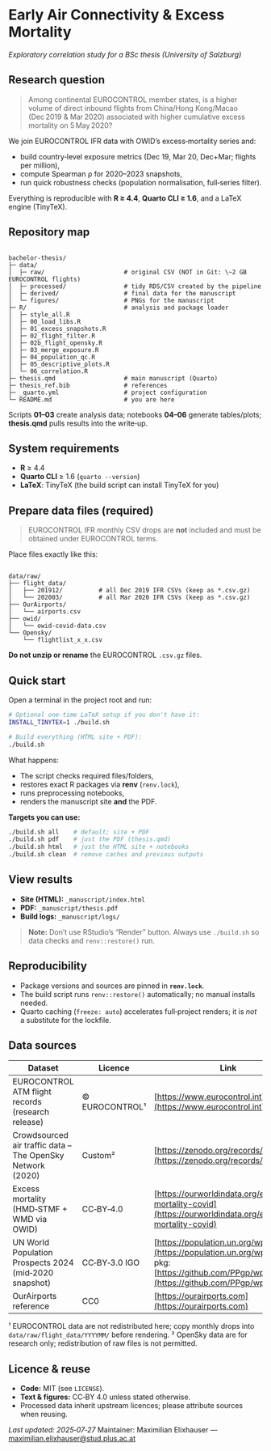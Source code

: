# Early Air Connectivity & Excess Mortality

*Exploratory correlation study for a BSc thesis (University of Salzburg)*

## Research question

> Among continental EUROCONTROL member states, is a higher volume of direct inbound flights from China/Hong Kong/Macao (Dec 2019 & Mar 2020) associated with higher cumulative excess mortality on 5 May 2020?

We join EUROCONTROL IFR data with OWID’s excess‑mortality series and:
- build country‑level exposure metrics (Dec 19, Mar 20, Dec+Mar; flights per million),  
- compute Spearman ρ for 2020–2023 snapshots,  
- run quick robustness checks (population normalisation, full‑series filter).

Everything is reproducible with **R ≥ 4.4**, **Quarto CLI ≥ 1.6**, and a LaTeX engine (TinyTeX).

## Repository map

```

bachelor-thesis/
├─ data/
│  ├─ raw/                      # original CSV (NOT in Git: \~2 GB EUROCONTROL flights)
│  ├─ processed/                # tidy RDS/CSV created by the pipeline
│  ├─ derived/                  # final data for the manuscript
│  └─ figures/                  # PNGs for the manuscript
├─ R/                           # analysis and package loader
│  ├─ style_all.R
│  ├─ 00_load_libs.R
│  ├─ 01_excess_snapshots.R
│  ├─ 02_flight_filter.R
│  ├─ 02b_flight_opensky.R
│  ├─ 03_merge_exposure.R
│  ├─ 04_population_qc.R
│  ├─ 05_descriptive_plots.R
│  └─ 06_correlation.R
├─ thesis.qmd                   # main manuscript (Quarto)
├─ thesis_ref.bib               # references
├─ _quarto.yml                  # project configuration
└─ README.md                    # you are here

```

Scripts **01–03** create analysis data; notebooks **04–06** generate tables/plots; **thesis.qmd** pulls results into the write‑up.

## System requirements

- **R** ≥ 4.4  
- **Quarto CLI** ≥ 1.6 (`quarto --version`)  
- **LaTeX**: TinyTeX (the build script can install TinyTeX for you)

## Prepare data files (required)

> EUROCONTROL IFR monthly CSV drops are **not** included and must be obtained under EUROCONTROL terms.

Place files exactly like this:

```

data/raw/
├── flight_data/
│   ├── 201912/          # all Dec 2019 IFR CSVs (keep as *.csv.gz)
│   └── 202003/          # all Mar 2020 IFR CSVs (keep as *.csv.gz)
├── OurAirports/
│   └── airports.csv
├── owid/
│   └── owid-covid-data.csv
└── Opensky/
    └── flightlist_x_x.csv

```

**Do not unzip or rename** the EUROCONTROL `.csv.gz` files.

## Quick start

Open a terminal in the project root and run:

```bash
# Optional one-time LaTeX setup if you don't have it:
INSTALL_TINYTEX=1 ./build.sh

# Build everything (HTML site + PDF):
./build.sh
```

What happens:

* The script checks required files/folders,
* restores exact R packages via **renv** (`renv.lock`),
* runs preprocessing notebooks,
* renders the manuscript site **and** the PDF.

**Targets you can use:**

```bash
./build.sh all    # default; site + PDF
./build.sh pdf    # just the PDF (thesis.qmd)
./build.sh html   # just the HTML site + notebooks
./build.sh clean  # remove caches and previous outputs
```

## View results

* **Site (HTML):** `_manuscript/index.html`
* **PDF:** `_manuscript/thesis.pdf`
* **Build logs:** `_manuscript/logs/`

> **Note:** Don’t use RStudio’s “Render” button. Always use `./build.sh` so data checks and `renv::restore()` run.

## Reproducibility

* Package versions and sources are pinned in **`renv.lock`**.
* The build script runs `renv::restore()` automatically; no manual installs needed.
* Quarto caching (`freeze: auto`) accelerates full‑project renders; it is *not* a substitute for the lockfile.

## Data sources

| Dataset                                                    | Licence        | Link                                                                                                                                         |
| ---------------------------------------------------------- | -------------- | -------------------------------------------------------------------------------------------------------------------------------------------- |
| EUROCONTROL ATM flight records (research release)          | © EUROCONTROL¹ | [https://www.eurocontrol.int](https://www.eurocontrol.int)                                                                                   |
| Crowdsourced air traffic data – The OpenSky Network (2020) | Custom²        | [https://zenodo.org/records/7923702](https://zenodo.org/records/7923702)                                                                     |
| Excess mortality (HMD‑STMF + WMD via OWID)                 | CC‑BY‑4.0      | [https://ourworldindata.org/excess-mortality-covid](https://ourworldindata.org/excess-mortality-covid)                                       |
| UN World Population Prospects 2024 (mid‑2020 snapshot)     | CC‑BY‑3.0 IGO  | [https://population.un.org/wpp/](https://population.un.org/wpp/) — R pkg: [https://github.com/PPgp/wpp2024](https://github.com/PPgp/wpp2024) |
| OurAirports reference                                      | CC0            | [https://ourairports.com](https://ourairports.com)                                                                                           |

¹ EUROCONTROL data are not redistributed here; copy monthly drops into `data/raw/flight_data/YYYYMM/` before rendering.
² OpenSky data are for research only; redistribution of raw files is not permitted.

## Licence & reuse

* **Code:** MIT (see `LICENSE`).
* **Text & figures:** CC‑BY 4.0 unless stated otherwise.
* Processed data inherit upstream licences; please attribute sources when reusing.

*Last updated: 2025‑07‑27*
Maintainer: Maximilian Elixhauser — [maximilian.elixhauser@stud.plus.ac.at](mailto:maximilian.elixhauser@stud.plus.ac.at)
